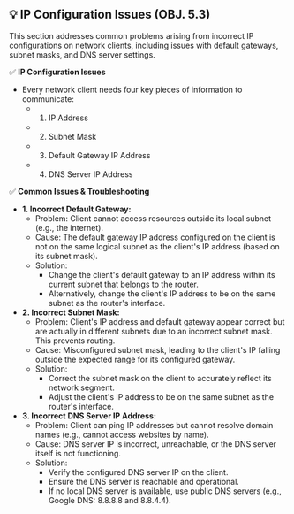 ## 💡 IP Configuration Issues (OBJ. 5.3)
This section addresses common problems arising from incorrect IP configurations on network clients, including issues with default gateways, subnet masks, and DNS server settings.

✅ **IP Configuration Issues**
- Every network client needs four key pieces of information to communicate:
  - 1. IP Address
  - 2. Subnet Mask
  - 3. Default Gateway IP Address
  - 4. DNS Server IP Address

✅ **Common Issues & Troubleshooting**
- **1. Incorrect Default Gateway:**
  - Problem: Client cannot access resources outside its local subnet (e.g., the internet).
  - Cause: The default gateway IP address configured on the client is not on the same logical subnet as the client's IP address (based on its subnet mask).
  - Solution:
    - Change the client's default gateway to an IP address within its current subnet that belongs to the router.
    - Alternatively, change the client's IP address to be on the same subnet as the router's interface.
- **2. Incorrect Subnet Mask:**
  - Problem: Client's IP address and default gateway appear correct but are actually in different subnets due to an incorrect subnet mask. This prevents routing.
  - Cause: Misconfigured subnet mask, leading to the client's IP falling outside the expected range for its configured gateway.
  - Solution:
    - Correct the subnet mask on the client to accurately reflect its network segment.
    - Adjust the client's IP address to be on the same subnet as the router's interface.
- **3. Incorrect DNS Server IP Address:**
  - Problem: Client can ping IP addresses but cannot resolve domain names (e.g., cannot access websites by name).
  - Cause: DNS server IP is incorrect, unreachable, or the DNS server itself is not functioning.
  - Solution:
    - Verify the configured DNS server IP on the client.
    - Ensure the DNS server is reachable and operational.
    - If no local DNS server is available, use public DNS servers (e.g., Google DNS: 8.8.8.8 and 8.8.4.4).